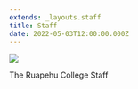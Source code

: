 ```yaml
---
extends: _layouts.staff
title: Staff
date: 2022-05-03T12:00:00.000Z
---
```

![](https://res.cloudinary.com/ruapehu-college/image/upload/v1651633061/Staff_1_fcrpsr.jpg)

The Ruapehu College Staff
